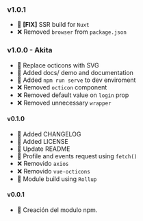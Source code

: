 ### v1.0.1

- 🔮 **[FIX]** SSR build for `Nuxt`
- ❌ Removed `browser` from `package.json`

### v1.0.0 - Akita

- 🔮 Replace octicons with SVG
- 🎇 Added docs/ demo and documentation
- 🎇 Added `npm run serve` to dev enviroment
- ❌ Removed `octicon` component
- ❌ Removed default value on `login` prop
- ❌ Removed unnecessary `wrapper`

#### v0.1.0

- 🎇 Added CHANGELOG
- 🎇 Added LICENSE
- 🎇 Update README
- 🎇 Profile and events request using `fetch()`
- ❌ Removido `axios`
- ❌ Removido `vue-octicons`
- 🔮 Module build using `Rollup`

#### v0.0.1

- 🎇 Creación del modulo npm.
